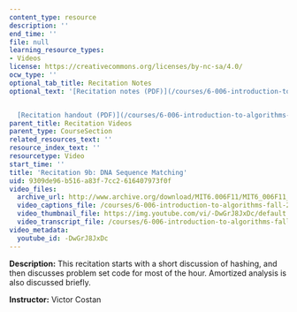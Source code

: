 ```yaml
---
content_type: resource
description: ''
end_time: ''
file: null
learning_resource_types:
- Videos
license: https://creativecommons.org/licenses/by-nc-sa/4.0/
ocw_type: ''
optional_tab_title: Recitation Notes
optional_text: '[Recitation notes (PDF)](/courses/6-006-introduction-to-algorithms-fall-2011/resources/mit6_006f11_rec09b)


  [Recitation handout (PDF)](/courses/6-006-introduction-to-algorithms-fall-2011/resources/mit6_006f11_rec09b_handout)'
parent_title: Recitation Videos
parent_type: CourseSection
related_resources_text: ''
resource_index_text: ''
resourcetype: Video
start_time: ''
title: 'Recitation 9b: DNA Sequence Matching'
uid: 9309de96-b516-a83f-7cc2-616407973f0f
video_files:
  archive_url: http://www.archive.org/download/MIT6.006F11/MIT6_006F11_rec09b_300k.mp4
  video_captions_file: /courses/6-006-introduction-to-algorithms-fall-2011/2955a552911b522ca224f8f99b5f3d0b_-DwGrJ8JxDc.vtt
  video_thumbnail_file: https://img.youtube.com/vi/-DwGrJ8JxDc/default.jpg
  video_transcript_file: /courses/6-006-introduction-to-algorithms-fall-2011/cae8e93e54b503ae208543262473d209_-DwGrJ8JxDc.pdf
video_metadata:
  youtube_id: -DwGrJ8JxDc
---
```


**Description:** This recitation starts with a short discussion of hashing, and then discusses problem set code for most of the hour. Amortized analysis is also discussed briefly.

**Instructor:** Victor Costan

